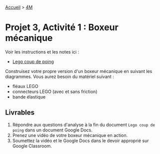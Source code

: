 [Accueil](./index.md) > [4M](./acceuil4M.md#projet-3--structures-mécaniques)

# Projet 3, Activité 1 : Boxeur mécanique

Voir les instructions et les notes ici :
* [Lego coup de poing](https://docs.google.com/document/d/1tRsc8raOPrn8xK7tl9ilAQHpPxTxR49WoMaNcgZdYGI/view)

Construisez votre propre version d'un boxeur mécanique en suivant les diagrammes. Vous aurez besoin du matériel suivant :
* fléaux LEGO
* connecteurs LEGO (avec et sans friction)
* bande élastique

## Livrables

1. Répondre aux questions d'analyse à la fin du document `Lego coup de poing` dans un document Google Docs.
1. Prenez une vidéo de votre boxeur mécanique en action. 
1. Soumettez la vidéo et le Google Docs dans le devoir approprié sur Google Classroom.

